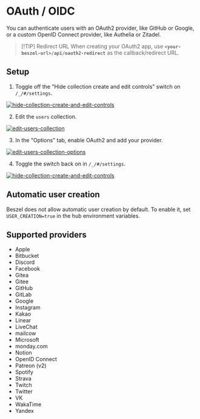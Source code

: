 # OAuth / OIDC

You can authenticate users with an OAuth2 provider, like GitHub or Google, or a custom OpenID Connect provider, like Authelia or Zitadel.

> [!TIP] Redirect URL
> When creating your OAuth2 app, use **`<your-beszel-url>/api/oauth2-redirect`** as the callback/redirect URL.

## Setup

1. Toggle off the "Hide collection create and edit controls" switch on `/_/#/settings`.

[![hide-collection-create-and-edit-controls](/image/edit-toggle-off.png)](/image/edit-toggle-off.png)

2. Edit the `users` collection.

[![edit-users-collection](/image/edit-users-collection.png)](/image/edit-users-collection.png)

3. In the "Options" tab, enable OAuth2 and add your provider.

[![edit-users-collection-options](/image/oauth-settings.png)](/image/oauth-settings.png)

4. Toggle the switch back on in `/_/#/settings`.

[![hide-collection-create-and-edit-controls](/image/edit-toggle-on.png)](/image/edit-toggle-on.png)

## Automatic user creation

Beszel does not allow automatic user creation by default. To enable it, set `USER_CREATION=true` in the hub environment variables.

## Supported providers

- Apple
- Bitbucket
- Discord
- Facebook
- Gitea
- Gitee
- GitHub
- GitLab
- Google
- Instagram
- Kakao
- Linear
- LiveChat
- mailcow
- Microsoft
- monday.com
- Notion
- OpenID Connect
- Patreon (v2)
- Spotify
- Strava
- Twitch
- Twitter
- VK
- WakaTime
- Yandex
